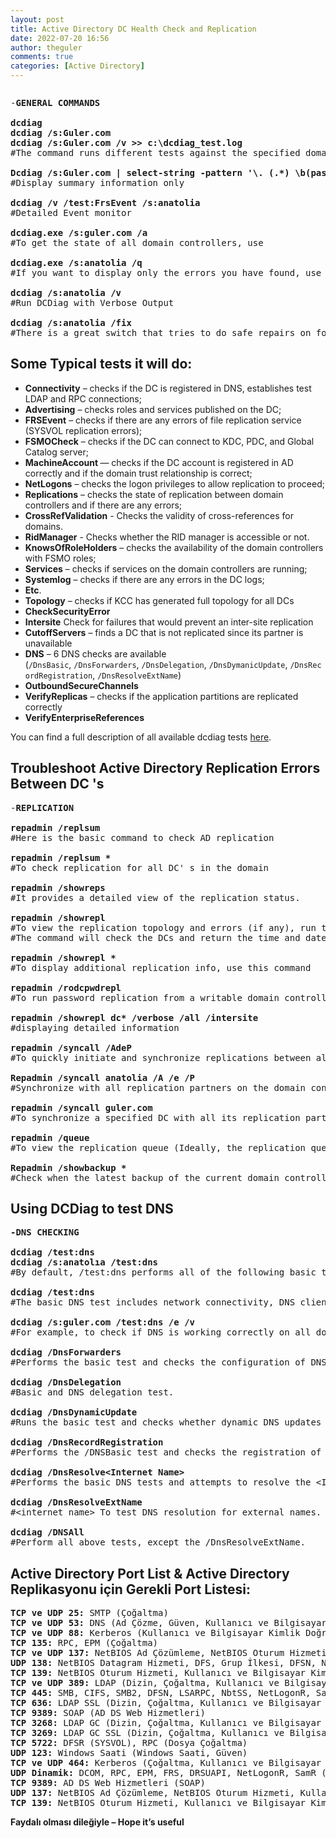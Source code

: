 ```yaml
---
layout: post
title: Active Directory DC Health Check and Replication
date: 2022-07-20 16:56
author: theguler
comments: true
categories: [Active Directory]
---
```

<!-- wp:image {"id":3588,"sizeSlug":"large","linkDestination":"none","className":"is-resized"} -->
<figure class="wp-block-image size-medium is-resized"><img src="https://farukguler.com/assets/post_images/health_check.jpg?w=1024" alt="" class="wp-image-88" /></figure>
<!-- /wp:image -->

<!-- wp:preformatted -->
<pre class="wp-block-preformatted">-<strong>GENERAL COMMANDS</strong>

<strong>dcdiag
dcdiag /s:Guler.com
dcdiag /s:Guler.com /v &gt;&gt; c:\dcdiag_test.log</strong>
#The command runs different tests against the specified domain controller and returns a state for each test <strong>(Passed/Failed)</strong>

<strong>Dcdiag /s:Guler.com | select-string -pattern '\. (.*) \b(passed|failed)\b test (.*)'</strong>
#Display summary information only

<strong>dcdiag /v /test:FrsEvent /s:anatolia</strong>
#Detailed Event monitor

<strong>dcdiag.exe /s:guler.com /a</strong>
#To get the state of all domain controllers, use

<strong>dcdiag.exe /s:anatolia /q</strong>
#If you want to display only the errors you have found, use the /q option

<strong>dcdiag /s:anatolia /v</strong>
#Run DCDiag with Verbose Output

<strong>dcdiag /s:anatolia /fix</strong>
#There is a great switch that tries to do safe repairs on found errors: the /fix switch.</pre>
<!-- /wp:preformatted -->

<!-- wp:heading -->
<h2 class="wp-block-heading"><strong>Some Typical tests it will do:</strong></h2>
<!-- /wp:heading -->

<!-- wp:list -->
<ul><!-- wp:list-item -->
<li><strong>Connectivity</strong>&nbsp;– checks if the DC is registered in DNS, establishes test LDAP and RPC connections;</li>
<!-- /wp:list-item -->

<!-- wp:list-item -->
<li><strong>Advertising</strong>&nbsp;– checks roles and services published on the DC;</li>
<!-- /wp:list-item -->

<!-- wp:list-item -->
<li><strong>FRSEvent</strong>&nbsp;– checks if there are any errors of file replication service (SYSVOL replication errors);</li>
<!-- /wp:list-item -->

<!-- wp:list-item -->
<li><strong>FSMOCheck</strong>&nbsp;– checks if the DC can connect to KDC, PDC, and Global Catalog server;</li>
<!-- /wp:list-item -->

<!-- wp:list-item -->
<li><strong>MachineAccount&nbsp;</strong>— checks if the DC account is registered in AD correctly and if the&nbsp;domain trust relationship&nbsp;is correct;</li>
<!-- /wp:list-item -->

<!-- wp:list-item -->
<li><strong>NetLogons</strong>&nbsp;– checks the logon privileges to allow replication to proceed;</li>
<!-- /wp:list-item -->

<!-- wp:list-item -->
<li><strong>Replications</strong>&nbsp;– checks the state of replication between domain controllers and if there are any errors;</li>
<!-- /wp:list-item -->

<!-- wp:list-item -->
<li><strong>CrossRefValidation</strong> - Checks the validity of cross-references for domains.</li>
<!-- /wp:list-item -->

<!-- wp:list-item -->
<li><strong>RidManager</strong> - Checks whether the RID manager is accessible or not.</li>
<!-- /wp:list-item -->

<!-- wp:list-item -->
<li><strong>KnowsOfRoleHolders</strong>&nbsp;– checks the availability of the domain controllers with&nbsp;FSMO roles;</li>
<!-- /wp:list-item -->

<!-- wp:list-item -->
<li><strong>Services</strong>&nbsp;– checks if services on the domain controllers are running;</li>
<!-- /wp:list-item -->

<!-- wp:list-item -->
<li><strong>Systemlog</strong>&nbsp;– checks if there are any errors in the DC logs;</li>
<!-- /wp:list-item -->

<!-- wp:list-item -->
<li><strong>Etc</strong>.</li>
<!-- /wp:list-item -->

<!-- wp:list-item -->
<li><strong>Topology</strong>&nbsp;– checks if KCC has generated full topology for all DCs</li>
<!-- /wp:list-item -->

<!-- wp:list-item -->
<li><strong>CheckSecurityError</strong></li>
<!-- /wp:list-item -->

<!-- wp:list-item -->
<li><strong>Intersite</strong>&nbsp;Check for failures that would prevent an inter-site replication</li>
<!-- /wp:list-item -->

<!-- wp:list-item -->
<li><strong>CutoffServers</strong>&nbsp;– finds a DC that is not replicated since its partner is unavailable</li>
<!-- /wp:list-item -->

<!-- wp:list-item -->
<li><strong>DNS</strong>&nbsp;– 6 DNS checks are available (<code>/DnsBasic</code>,&nbsp;<code>/DnsForwarders</code>,&nbsp;<code>/DnsDelegation</code>,&nbsp;<code>/DnsDymanicUpdate</code>,&nbsp;<code>/DnsRecordRegistration</code>,&nbsp;<code>/DnsResolveExtName</code>)</li>
<!-- /wp:list-item -->

<!-- wp:list-item -->
<li><strong>OutboundSecureChannels</strong></li>
<!-- /wp:list-item -->

<!-- wp:list-item -->
<li><strong>VerifyReplicas</strong>&nbsp;– checks if the application partitions are replicated correctly</li>
<!-- /wp:list-item -->

<!-- wp:list-item -->
<li><strong>VerifyEnterpriseReferences</strong></li>
<!-- /wp:list-item --></ul>
<!-- /wp:list -->

<!-- wp:paragraph -->
<p>You can find a full description of all available dcdiag tests&nbsp;<a href="https://docs.microsoft.com/en-us/previous-versions/windows/it-pro/windows-server-2012-r2-and-2012/cc731968(v=ws.11)">here</a>.</p>
<!-- /wp:paragraph -->

<!-- wp:heading -->
<h2 class="wp-block-heading"><strong>Troubleshoot Active Directory Replication Errors Between DC 's</strong></h2>
<!-- /wp:heading -->

<!-- wp:preformatted -->
<pre class="wp-block-preformatted">-<strong>REPLICATION</strong> 

<strong>repadmin /replsum</strong>
#Here is the basic command to check AD replication

<strong>repadmin /replsum *</strong>
#To check replication for all DC' s in the domain

<strong>repadmin /showreps</strong>
#It provides a detailed view of the replication status.

<strong>repadmin /showrepl</strong>
#To view the replication topology and errors (if any), run this command
#The command will check the DCs and return the time and date of the last successful replication for each directory partition

<strong><strong>repadmin </strong>/showrepl *</strong>
#To display additional replication info, use this command

<strong>repadmin /rodcpwdrepl</strong>
#To run password replication from a writable domain controller to a read-only domain controller (RODC)

<strong>repadmin /showrepl dc* /verbose /all /intersite</strong>
#displaying detailed information

<strong>repadmin /syncall /AdeP</strong>
#To quickly initiate and synchronize replications between all domain controllers

<strong>Repadmin /syncall anatolia /A /e /P</strong>
#Synchronize with all replication partners on the domain controller

<strong>repadmin /syncall guler.com</strong>
#To synchronize a specified DC with all its replication partners, use the command below

<strong>repadmin /queue</strong>
#To view the replication queue (Ideally, the replication queue should be empty)

<strong>Repadmin /showbackup *</strong>
#Check when the latest backup of the current domain controller was created</pre>
<!-- /wp:preformatted -->

<!-- wp:heading -->
<h2 class="wp-block-heading"><strong>Using DCDiag to test DNS</strong></h2>
<!-- /wp:heading -->

<!-- wp:preformatted -->
<pre class="wp-block-preformatted"><strong>-DNS CHECKING</strong>

<strong>dcdiag /test:dns
dcdiag /s:anatolıa /test:dns</strong>
#By default, /test:dns performs all of the following basic tests on DNS, except for external name resolution.

<strong>dcdiag /test:dns</strong>
#The basic DNS test includes network connectivity, DNS client, zones, and service availability.

<strong>dcdiag /s:guler.com /test:dns /e /v</strong>
#For example, to check if DNS is working correctly on all domain controllers, use the following command

<strong>dcdiag /DnsForwarders</strong>
#Performs the basic test and checks the configuration of DNS forwarders.

<strong>dcdiag /DnsDelegation</strong>
#Basic and DNS delegation test.

<strong>dcdiag /DnsDynamicUpdate</strong>
#Runs the basic test and checks whether dynamic DNS updates are enabled in AD

<strong>dcdiag /DnsRecordRegistration</strong>
#Performs the /DNSBasic test and checks the registration of resource records (A, CNAME, and SRV).

<strong>dcdiag /DnsResolve&lt;Internet Name&gt;</strong>
#Performs the basic DNS tests and attempts to resolve the &lt;Internet name&gt;

<strong>dcdiag /DnsResolveExtName</strong>
#&lt;internet name&gt; To test DNS resolution for external names.

<strong>dcdiag</strong> <strong>/DNSAll</strong>
#Perform all above tests, except the /DnsResolveExtName.</pre>
<!-- /wp:preformatted -->

<!-- wp:heading -->
<h2 class="wp-block-heading"><strong>Active Directory Port List &amp; Active Directory Replikasyonu için Gerekli Port Listesi:</strong></h2>
<!-- /wp:heading -->

<!-- wp:preformatted -->
<pre class="wp-block-preformatted"><strong>TCP ve UDP 25: </strong>SMTP (Çoğaltma)
<strong>TCP ve UDP 53:</strong> DNS (Ad Çözme, Güven, Kullanıcı ve Bilgisayar Kimlik Doğrulama)
<strong>TCP ve UDP 88:</strong> Kerberos (Kullanıcı ve Bilgisayar Kimlik Doğrulama, Orman Düzeyi Güven)
<strong>TCP 135: </strong>RPC, EPM (Çoğaltma)
<strong>TCP ve UDP 137:</strong> NetBIOS Ad Çözümleme, NetBIOS Oturum Hizmeti, Kullanıcı ve Bilgisayar Kimlik Doğrulama, DFS, Grup İlkesi, NetLogon, NetBIOS Datagram Hizmeti
<strong>UDP 138:</strong> NetBIOS Datagram Hizmeti, DFS, Grup İlkesi, DFSN, NetLogon
<strong>TCP 139:</strong> NetBIOS Oturum Hizmeti, Kullanıcı ve Bilgisayar Kimlik Doğrulama, Çoğaltma, DFSN
<strong>TCP ve UDP 389:</strong> LDAP (Dizin, Çoğaltma, Kullanıcı ve Bilgisayar Kimlik Doğrulama, Grup İlkesi, Güven)
<strong>TCP 445:</strong> SMB, CIFS, SMB2, DFSN, LSARPC, NbtSS, NetLogonR, SamR, SrvSvc (Çoğaltma, Kullanıcı ve Bilgisayar Kimlik Doğrulama, Grup İlkesi, Güven)
<strong>TCP 636: </strong>LDAP SSL (Dizin, Çoğaltma, Kullanıcı ve Bilgisayar Kimlik Doğrulama, Grup İlkesi, Güven)
<strong>TCP 9389:</strong> SOAP (AD DS Web Hizmetleri)
<strong>TCP 3268:</strong> LDAP GC (Dizin, Çoğaltma, Kullanıcı ve Bilgisayar Kimlik Doğrulama, Grup İlkesi, Güven)
<strong>TCP 3269:</strong> LDAP GC SSL (Dizin, Çoğaltma, Kullanıcı ve Bilgisayar Kimlik Doğrulama, Grup İlkesi, Güven)
<strong>TCP 5722:</strong> DFSR (SYSVOL), RPC (Dosya Çoğaltma)
<strong>UDP 123:</strong> Windows Saati (Windows Saati, Güven)
<strong>TCP ve UDP 464: </strong>Kerberos (Çoğaltma, Kullanıcı ve Bilgisayar Kimlik Doğrulama, Güven)
<strong>UDP Dinamik:</strong> DCOM, RPC, EPM, FRS, DRSUAPI, NetLogonR, SamR (Grup İlkesi)
<strong>TCP 9389:</strong> AD DS Web Hizmetleri (SOAP)
<strong>UDP 137:</strong> NetBIOS Ad Çözümleme, NetBIOS Oturum Hizmeti, Kullanıcı ve Bilgisayar Kimlik Doğrulama, Çoğaltma
<strong>TCP 139:</strong> NetBIOS Oturum Hizmeti, Kullanıcı ve Bilgisayar Kimlik Doğrulama, Çoğaltma, DFSN</pre>
<!-- /wp:preformatted -->

<!-- wp:paragraph -->
<p><strong>Faydalı olması dileğiyle – Hope it’s useful</strong></p>
<!-- /wp:paragraph -->


